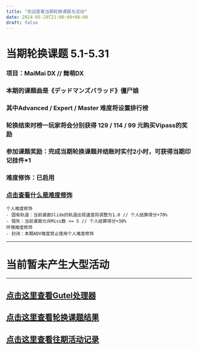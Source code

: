 ```yaml
---
title: "欢迎查看当期轮换课题与活动"
date: 2024-05-20T21:00:00+08:00
draft: false
---
```

# 当期轮换课题 5.1-5.31
### 项目：MaiMai DX // 舞萌DX
### 本期的课题曲是《デッドマンズバラッド》僵尸娘
### 其中Advanced / Expert / Master 难度将设置排行榜
### 轮换结束时榜一玩家将会分别获得 129 / 114 / 99 元购买Vipass的奖励
### 参加课题奖励：完成当期轮换课题并结账时实付2小时，可获得当期印记挂件*1
### 难度修饰：已启用
### [点击查看什么是难度修饰](https://gugufun.netlify.app/Hard)
```
个人难度修饰
- 固有轨道：当前谱面Slide的轨道出现速度将调整为1.0 // 个人结算得分+70%
- 错失：当前谱面允许Miss数 <= 5 // 个人结算得分+30%
环境难度修饰
- 封闭：本期ADV难度禁止使用个人难度修饰
```
---
# 当前暂未产生大型活动
---
## [点击这里查看Gutel处理器](https://gugufun.netlify.app/Gutel-processor)
## [点击这里查看轮换课题结果](https://gugufun.netlify.app/rotate_his)
## [点击这里查看往期活动记录](https://gugufun.netlify.app/event_his)